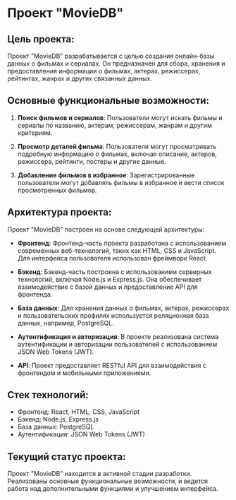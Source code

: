 # Проект "MovieDB"

## Цель проекта:

Проект "MovieDB" разрабатывается с целью создания онлайн-базы данных о фильмах и сериалах. Он предназначен для сбора,
хранения и предоставления информации о фильмах, актерах, режиссерах, рейтингах, жанрах и других связанных данных.

## Основные функциональные возможности:

1. **Поиск фильмов и сериалов**: Пользователи могут искать фильмы и сериалы по названию, актерам, режиссерам, жанрам и
   другим критериям.

2. **Просмотр деталей фильма**: Пользователи могут просматривать подробную информацию о фильмах, включая описание,
   актеров, режиссера, рейтинги, постеры и другие данные.

3. **Добавление фильмов в избранное**: Зарегистрированные пользователи могут добавлять фильмы в избранное и вести список
   просмотренных фильмов.

## Архитектура проекта:

Проект "MovieDB" построен на основе следующей архитектуры:

- **Фронтенд**: Фронтенд-часть проекта разработана с использованием современных веб-технологий, таких как HTML, CSS и
  JavaScript. Для интерфейса пользователя использован фреймворк React.

- **Бэкенд**: Бэкенд-часть построена с использованием серверных технологий, включая Node.js и Express.js. Она
  обеспечивает взаимодействие с базой данных и предоставление API для фронтенда.

- **База данных**: Для хранения данных о фильмах, актерах, режиссерах и пользовательских профилях используется
  реляционная база данных, например, PostgreSQL.

- **Аутентификация и авторизация**: В проекте реализована система аутентификации и авторизации пользователей с
  использованием JSON Web Tokens (JWT).

- **API**: Проект предоставляет RESTful API для взаимодействия с фронтендом и мобильными приложениями.

## Стек технологий:

- Фронтенд: React, HTML, CSS, JavaScript
- Бэкенд: Node.js, Express.js
- База данных: PostgreSQL
- Аутентификация: JSON Web Tokens (JWT)

## Текущий статус проекта:

Проект "MovieDB" находится в активной стадии разработки. Реализованы основные функциональные возможности, и ведется
работа над дополнительными функциями и улучшением интерфейса.